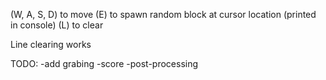 (W, A, S, D) to move
(E) to spawn random block at cursor location (printed in console)
(L) to clear

Line clearing works

TODO:
-add grabing
-score
-post-processing
